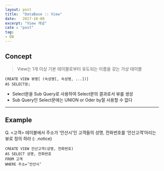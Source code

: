 ```yaml
---
layout: post
title:  "DataBase :: View"
date:   2017-10-08
excerpt: "View 개념"
cate : "post"
tag:
- DB
---
```


## Concept

> View는 1개 이상 기본 테이블로부터 유도되는 이름을 갖는 가상 테이블

 ```
 CREATE VIEW 뷰명[ (속성명[, 속성명, ...])]
 AS SELECT문;
```    

* Select문을 Sub Query로 사용하여 Select문의 결과로서 뷰를 생성
* Sub Query인 Select문에는 UNION or Oder by절 사용할 수 없다

---

## Example

 Q. <고객> 테이블에서 주소가 ‘안산시’인 고객들의 성명, 전화번호를 ‘안산고객’아리는 뷰로 정의 하라
{: .notice}


```    
CREATE VIEW 안산고객(성명, 전화번호)
AS SELECT 성명, 전화번호
FROM 고객
WHERE 주소=’안산시’
```    

